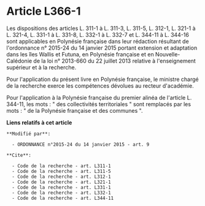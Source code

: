 # Article L366-1

Les dispositions des articles L. 311-1 à L. 311-3, 
L. 311-5, 
L. 312-1, L. 321-1 à L. 321-4, L. 331-1 à L. 331-8, L. 332-1 à L. 332-7 et L. 344-11 à L. 344-16 sont applicables en
Polynésie française dans leur rédaction résultant de l'ordonnance n° 2015-24 du 14 janvier 2015 portant extension et
adaptation dans les îles Wallis et Futuna, en Polynésie française et en Nouvelle-Calédonie de la loi n° 2013-660 du 22
juillet 2013 relative à l'enseignement supérieur et à la recherche. 

Pour l'application du présent livre en Polynésie française, le ministre chargé de la recherche exerce les compétences
dévolues au recteur d'académie. 

Pour l'application à la Polynésie française du premier alinéa de l'article L. 344-11, les mots : " des collectivités
territoriales " sont remplacés par les mots : " de la Polynésie française et des communes ".

**Liens relatifs à cet article**

	**Modifié par**:

	  - ORDONNANCE n°2015-24 du 14 janvier 2015 - art. 9

	**Cite**:

	  - Code de la recherche - art. L311-1
	  - Code de la recherche - art. L311-5
	  - Code de la recherche - art. L312-1
	  - Code de la recherche - art. L321-1
	  - Code de la recherche - art. L331-1
	  - Code de la recherche - art. L332-1
	  - Code de la recherche - art. L344-11
